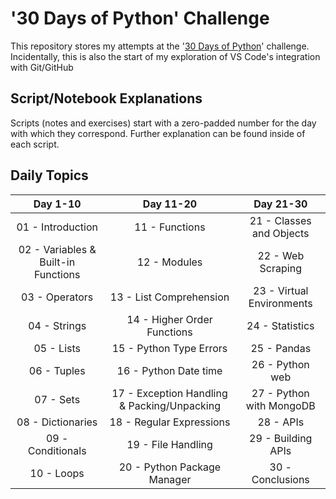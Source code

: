 # '30 Days of Python' Challenge

This repository stores my attempts at the '[30 Days of Python](https://github.com/Asabeneh/30-Days-Of-Python/tree/master)' challenge. Incidentally, this is also the start of my exploration of VS Code's integration with Git/GitHub

## Script/Notebook Explanations

Scripts (notes and exercises) start with a zero-padded number for the day with which they correspond. Further explanation can be found inside of each script.

## Daily Topics

| **Day 1-10** | **Day 11-20** | **Day 21-30** |
|:---:|:---:|:---:|
| 01 - Introduction | 11 - Functions | 21 - Classes and Objects |
| 02 - Variables & Built-in Functions | 12 - Modules | 22 - Web Scraping |
| 03 - Operators | 13 - List Comprehension | 23 - Virtual Environments |
| 04 - Strings | 14 - Higher Order Functions | 24 - Statistics |
| 05 - Lists | 15 - Python Type Errors | 25 - Pandas |
| 06 - Tuples | 16 - Python Date time | 26 - Python web |
| 07 - Sets | 17 - Exception Handling & Packing/Unpacking | 27 - Python with MongoDB |
| 08 - Dictionaries | 18 - Regular Expressions | 28 - APIs |
| 09 - Conditionals | 19 - File Handling | 29 - Building APIs |
| 10 - Loops | 20 - Python Package Manager | 30 - Conclusions |
